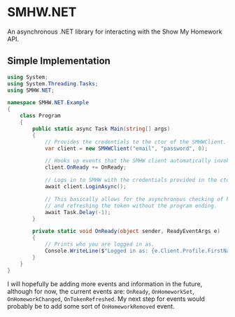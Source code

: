 # SMHW.NET
An asynchronous .NET library for interacting with the Show My Homework API.

## Simple Implementation
```c#
using System;
using System.Threading.Tasks;
using SMHW.NET;

namespace SMHW.NET.Example
{
	class Program
	{
		public static async Task Main(string[] args)
		{
			// Provides the credentials to the ctor of the SMHWClient.
			var client = new SMHWClient("email", "password", 0);

			// Hooks up events that the SMHW client automatically invokes.
			client.OnReady += OnReady;

			// Logs in to SMHW with the credentials provided in the ctor of the SMHWClient.
			await client.LoginAsync();

			// This basically allows for the asynchronous checking of homework,
			// and refreshing the token without the program ending.
			await Task.Delay(-1);
		}

		private static void OnReady(object sender, ReadyEventArgs e)
		{
			// Prints who you are logged in as.
			Console.WriteLine($"Logged in as: {e.Client.Profile.FirstName} {e.Client.Profile.Surname}\nYear: {e.Client.Profile.SchoolYear}\nGender: {char.ToUpper(e.Client.Profile.Gender[0]) + e.Client.Profile.Gender.Substring(1)}\nUser Type: {e.Client.Profile.UserType}");
		}
	}
}
```
I will hopefully be adding more events and information in the future, although for now, the current events are: `OnReady`, `OnHomeworkSet`, `OnHomeworkChanged`, `OnTokenRefreshed`. My next step for events would probably be to add some sort of `OnHomeworkRemoved` event.
